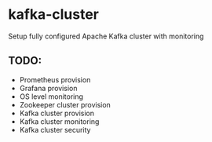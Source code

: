 # kafka-cluster

Setup fully configured Apache Kafka cluster with monitoring

## TODO:

- Prometheus provision
- Grafana provision
- OS level monitoring
- Zookeeper cluster provision
- Kafka cluster provision
- Kafka cluster monitoring
- Kafka cluster security


